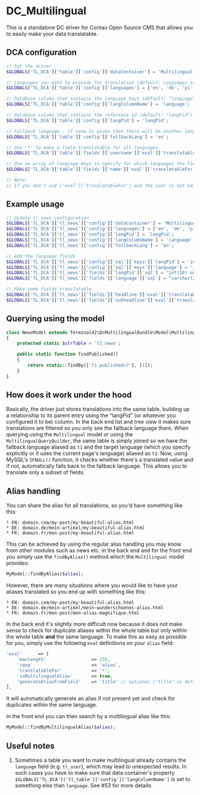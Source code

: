 DC_Multilingual
===============

This is a standalone DC driver for Contao Open Source CMS that allows you to easily make your data translatable.

## DCA configuration

```php
// Set the driver
$GLOBALS['TL_DCA']['table']['config']['dataContainer'] = 'Multilingual';

// Languages you want to provide for translation (default: Languages of all root pages)
$GLOBALS['TL_DCA']['table']['config']['languages'] = ['en', 'de', 'pl'];

// Database column that contains the language keys (default: "language")
$GLOBALS['TL_DCA']['table']['config']['langColumnName'] = 'language';

// Database column that contains the reference id (default: "langPid")
$GLOBALS['TL_DCA']['table']['config']['langPid'] = 'langPid';

// Fallback language - if none is given then there will be another language "fallback" selectable from the dropdown
$GLOBALS['TL_DCA']['table']['config']['fallbackLang'] = 'en';

// Use '*' to make a field translatable for all languages
$GLOBALS['TL_DCA']['table']['fields']['username']['eval']['translatableFor'] = '*';

// Use an array of language keys to specify for which languages the field is translatable
$GLOBALS['TL_DCA']['table']['fields']['name']['eval']['translatableFor'] = ['de'];

// Note:
// If you don't use ['eval']['translatableFor'] and the user is not editing the fallback language, then the field will be hidden for all the languages
```

## Example usage

```php
// Update tl_news configuration
$GLOBALS['TL_DCA']['tl_news']['config']['dataContainer'] = 'Multilingual';
$GLOBALS['TL_DCA']['tl_news']['config']['languages'] = ['en', 'de', 'pl'];
$GLOBALS['TL_DCA']['tl_news']['config']['langPid'] = 'langPid';
$GLOBALS['TL_DCA']['tl_news']['config']['langColumnName'] = 'language';
$GLOBALS['TL_DCA']['tl_news']['config']['fallbackLang'] = 'en';

// Add the language fields
$GLOBALS['TL_DCA']['tl_news']['config']['sql']['keys']['langPid'] = 'index';
$GLOBALS['TL_DCA']['tl_news']['config']['sql']['keys']['language'] = 'index';
$GLOBALS['TL_DCA']['tl_news']['fields']['langPid']['sql'] = "int(10) unsigned NOT NULL default '0'";
$GLOBALS['TL_DCA']['tl_news']['fields']['language']['sql'] = "varchar(2) NOT NULL default ''";

// Make some fields translatable
$GLOBALS['TL_DCA']['tl_news']['fields']['headline']['eval']['translatableFor'] = '*';
$GLOBALS['TL_DCA']['tl_news']['fields']['subheadline']['eval']['translatableFor'] = ['de'];
```

## Querying using the model

```php
class NewsModel extends Terminal42\DcMultilingualBundle\Model\Multilingual
{
	protected static $strTable = 'tl_news';

	public static function findPublished()
	{
		return static::findBy(['t1.published=?'], [1]);
	}
}
```

## How does it work under the hood

Basically, the driver just stores translations into the same table, building up
a relationship to its parent entry using the "langPid" (or whatever you
configured it to be) column. In the back end list and tree view it makes sure
translations are filtered so you only see the fallback language there.
When querying using the `Multilingual` model or using the
`MultilingualQueryBuilder`, the same table is simply joined so we have the
fallback language aliased as `t1` and the target language (which you specify
 explicitly or it uses the current page's language) aliased as `t2`. Now, using
 MySQL's `IFNULL()` function, it checks whether there's a translated value and
 if not, automatically falls back to the fallback language. This allows you to
 translate only a subset of fields.


## Alias handling

You can share the alias for all translations, so you'd have something like this:

    * EN: domain.com/my-post/my-beautiful-alias.html
    * DE: domain.de/mein-artikel/my-beautiful-alias.html
    * FR: domain.fr/mon-post/my-beautiful-alias.html

This can be achieved by using the regular alias handling you may know from
other modules such as news etc. in the back end and for the front end you simply
use the `findByAlias()` method which the `Multilingual` model provides:

```php
MyModel::findByAlias($alias);
```

However, there are many situations where you would like to have your aliases
translated so you end up with something like this:

    * EN: domain.com/my-post/my-beautiful-alias.html
    * DE: domain.de/mein-artikel/mein-wunderschoenes-alias.html
    * FR: domain.fr/mon-post/mon-alias-magnifique.html

In the back end it's slightly more difficult now because it does not make sense
to check for duplicate aliases within the whole table but only within the whole
table **and** the same language. To make this as easy as possible for you, simply
use the following `eval` definitions on your `alias` field:

```php
'eval'      => [
    'maxlength'                 => 255,
    'rgxp'                      => 'alias',
    'translatableFor'           => '*',
    'isMultilingualAlias'       => true,
    'generateAliasFromField'    => 'title' // optional ("title" is default)
],
```

It will automatically generate an alias if not present yet and check for
duplicates within the same language.

In the front end you can then search by a multilingual alias like this:

```php
MyModel::findByMultilingualAlias($alias);
```

## Useful notes

1. Sometimes a table you want to make multilingual already contains the `language` field (e.g. `tl_user`), 
which may lead to unexpected results. In such cases you have to make sure that data container's property
`$GLOBALS['TL_DCA']['tl_table']['config']['langColumnName']` is set to something else than `language`. 
See #53 for more details.
